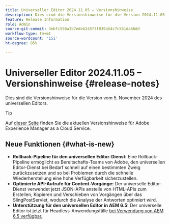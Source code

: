 ```yaml
---
title: Universeller Editor 2024.11.05 – Versionshinweise
description: Dies sind die Versionshinweise für die Version 2024.11.05 des universellen Editors.
feature: Release Information
role: Admin
source-git-commit: 3ebfc556a2b7edeb245f3f039a54c7c561da66dd
workflow-type: tm+mt
source-wordcount: '151'
ht-degree: 85%

---
```



# Universeller Editor 2024.11.05 – Versionshinweise {#release-notes}

Dies sind die Versionshinweise für die Version vom 5. November 2024 des universellen Editors.

>[!TIP]
>
>Auf [dieser Seite](/help/release-notes/release-notes-cloud/release-notes-current.md) finden Sie die aktuellen Versionshinweise für Adobe Experience Manager as a Cloud Service.

## Neue Funktionen {#what-is-new}

* **Rollback-Pipeline für den universellen Editor-Dienst:** Eine Rollback-Pipeline ermöglicht es Bereitschafts-Teams von Adobe, den universellen Editor-Dienst bei Bedarf schnell auf einen bestimmten Zweig zurückzusetzen und so bei Problemen durch die schnelle Wiederherstellung eine hohe Verfügbarkeit sicherzustellen.
* **Optimierte API-Aufrufe für Content-Vorgänge:** Der universelle Editor-Dienst verwendet jetzt JSON-APIs anstelle von HTML-APIs zum Erstellen, Kopieren und Verschieben von Vorgängen über das SlingPostServlet, wodurch die Analyse der Antworten optimiert wird.
* **Unterstützung für den universellen Editor in AEM 6.5:** Der universelle Editor ist jetzt für Headless-Anwendungsfälle [bei Verwendung von AEM 6.5 verfügbar.](https://experienceleague.adobe.com/en/docs/experience-manager-65/content/implementing/developing/headless/universal-editor/introduction)

